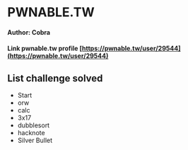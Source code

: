 # PWNABLE.TW

#### Author: Cobra

#### Link pwnable.tw profile [https://pwnable.tw/user/29544](https://pwnable.tw/user/29544)

## List challenge solved

  - Start
  - orw
  - calc
  - 3x17
  - dubblesort
  - hacknote
  - Silver Bullet
